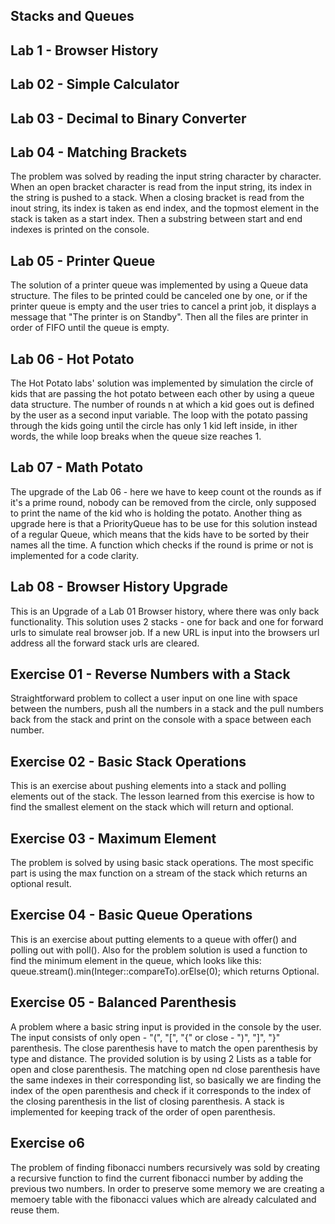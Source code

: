 Stacks and Queues
-

Lab 1 - Browser History
-

Lab 02 - Simple Calculator
-

Lab 03 - Decimal to Binary Converter
-

Lab 04 - Matching Brackets
-

The problem was solved by reading the input string character by character. When an open bracket character is read from the input string, its index in the string is pushed to a stack. When a closing bracket is read from the inout string, its index is taken as end index, and the topmost element in the stack is taken as a start index. Then a substring between start and end indexes is printed on the console. 

Lab 05 - Printer Queue
-

The solution of a printer queue was implemented by using a Queue data structure. The files to be printed could be canceled one by one, or if the printer queue is empty and the user tries to cancel a print job, it displays a message that "The printer is on Standby". Then all the files are printer in order of FIFO until the queue is empty. 

Lab 06 - Hot Potato
-

The Hot Potato labs' solution was implemented by simulation the circle of kids that are passing the hot potato between each other by using a queue data structure. The number of rounds n at which a kid goes out is defined by the user as a second input variable. The loop with the potato passing through the kids going until the circle has only 1 kid left inside, in ither words, the while loop breaks when the queue size reaches 1.

Lab 07 - Math Potato
-

The upgrade of the Lab 06 - here we have to keep count ot the rounds as if it's a prime round, nobody can be removed from the circle, only supposed to print the name of the kid who is holding the potato. Another thing as upgrade here is that a PriorityQueue has to be use for this solution instead of a regular Queue, which means that the kids have to be sorted by their names all the time. A function which checks if the round is prime or not is implemented for a code clarity. 

Lab 08 - Browser History Upgrade
-

This is an Upgrade of a Lab 01 Browser history, where there was only back functionality. This solution uses 2 stacks - one for back and one for forward urls to simulate real browser job. If a new URL is input into the browsers url address all the forward stack urls are cleared. 

Exercise 01 - Reverse Numbers with a Stack
-

Straightforward problem to collect a user input on one line with space between the numbers, push all the numbers in a stack and the pull numbers back from the stack and print on the console with a space between each number. 

Exercise 02 - Basic Stack Operations
-

This is an exercise about pushing elements into a stack and polling elements out of the stack. The lesson learned from this exercise is how to find the smallest element on the stack which will return and optional.

Exercise 03 - Maximum Element
-

The problem is solved by using basic stack operations. The most specific part is using the max function on a stream of the stack which returns an optional result. 

Exercise 04 - Basic Queue Operations
-

This is an exercise about putting elements to a queue with offer() and polling out with poll(). Also for the problem
solution is used a function to find the minimum element in the queue, which looks like this:
queue.stream().min(Integer::compareTo).orElse(0); which returns Optional.

Exercise 05 - Balanced Parenthesis
-

A problem where a basic string input is provided in the console by the user. The input consists of only open - "(", "[", "{" 
or close - ")", "]", "}" parenthesis. The close parenthesis have to match the open parenthesis by type and distance. 
The provided solution is by using 2 Lists as a table for open and close parenthesis. The matching open nd close parenthesis
have the same indexes in their corresponding list, so basically we are finding the index of the open parenthesis and check
if it corresponds to the index of the closing parenthesis in the list of closing parenthesis. A stack is implemented for 
keeping track of the order of open parenthesis.

Exercise o6
-

The problem of finding fibonacci numbers recursively was sold by creating a recursive function to find the current
fibonacci number by adding the previous two numbers. In order to preserve some memory we are creating a memoery table
with the fibonacci values which are already calculated and reuse them. 